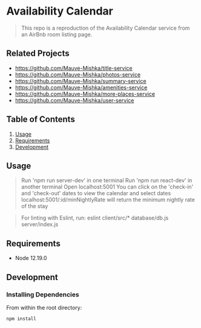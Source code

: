 # Availability Calendar

> This repo is a reproduction of the Availability Calendar service from an AirBnb room listing page.

## Related Projects

  - https://github.com/Mauve-Mishka/title-service
  - https://github.com/Mauve-Mishka/photos-service
  - https://github.com/Mauve-Mishka/summary-service
  - https://github.com/Mauve-Mishka/amenities-service
  - https://github.com/Mauve-Mishka/more-places-service
  - https://github.com/Mauve-Mishka/user-service

## Table of Contents

1. [Usage](#Usage)
1. [Requirements](#requirements)
1. [Development](#development)

## Usage

> Run 'npm run server-dev' in one terminal
> Run 'npm run react-dev' in another terminal
> Open localhost:5001
> You can click on the 'check-in' and 'check-out' dates to view the calendar and select dates
> localhost:5001/:id/minNightlyRate will return the minimum nightly rate of the stay

> For linting with Eslint, run: eslint client/src/* database/db.js server/index.js

## Requirements

- Node 12.19.0


## Development

### Installing Dependencies

From within the root directory:

```sh
npm install
```